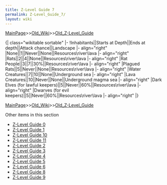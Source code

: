 ```yaml
---
title: Z-Level Guide 7
permalink: Z-Level_Guide_7/
layout: wiki
---
```


[MainPage](/keeperrl_wiki/ "wikilink")>>[Old_Wiki](/keeperrl_wiki/Old_Wiki "wikilink")>>[Old_Z-Level_Guide](/keeperrl_wiki/Old_Z-Level_Guide "wikilink")

{| class=&quot;wikitable sortable&quot;
|-
!Inhabitants||Starts at Depth||Ends at depth||Attack chance||Landscape
|- align=&quot;right&quot;
|None||1||Never||None||Resources\river\lava
|- align=&quot;right&quot;
|Rats||2||4||None||Resources\river\lava
|- align=&quot;right&quot;
|Rat People||3||7||30%||Resources\river\lava
|- align=&quot;right&quot;
|Plagued Rats||5||Never||None||Resources\river\lava
|- align=&quot;right&quot;
|Water Creatures||7||10||None||Underground sea
|- align=&quot;right&quot;
|Lava Creatures||10||Never||None||Underground magma sea
|- align=&quot;right&quot;
|Dark Elves (for lawful keepers)||5||Never||60%||Resources\river\lava
|- align=&quot;right&quot;
|Dwarves (for evil keepers)||5||Never||60%||Resources\river\lava
|- align=&quot;right&quot;
|}

[MainPage](/keeperrl_wiki/ "wikilink")>>[Old_Wiki](/keeperrl_wiki/Old_Wiki "wikilink")>>[Old_Z-Level_Guide](/keeperrl_wiki/Old_Z-Level_Guide "wikilink")

Other items in this section
-    [Z-Level Guide 0](/keeperrl_wiki/Z-Level_Guide_0 "wikilink")
-    [Z-Level Guide 1](/keeperrl_wiki/Z-Level_Guide_1 "wikilink")
-    [Z-Level Guide 10](/keeperrl_wiki/Z-Level_Guide_10 "wikilink")
-    [Z-Level Guide 11](/keeperrl_wiki/Z-Level_Guide_11 "wikilink")
-    [Z-Level Guide 2](/keeperrl_wiki/Z-Level_Guide_2 "wikilink")
-    [Z-Level Guide 3](/keeperrl_wiki/Z-Level_Guide_3 "wikilink")
-    [Z-Level Guide 4](/keeperrl_wiki/Z-Level_Guide_4 "wikilink")
-    [Z-Level Guide 5](/keeperrl_wiki/Z-Level_Guide_5 "wikilink")
-    [Z-Level Guide 6](/keeperrl_wiki/Z-Level_Guide_6 "wikilink")
-    [Z-Level Guide 8](/keeperrl_wiki/Z-Level_Guide_8 "wikilink")
-    [Z-Level Guide 9](/keeperrl_wiki/Z-Level_Guide_9 "wikilink")
